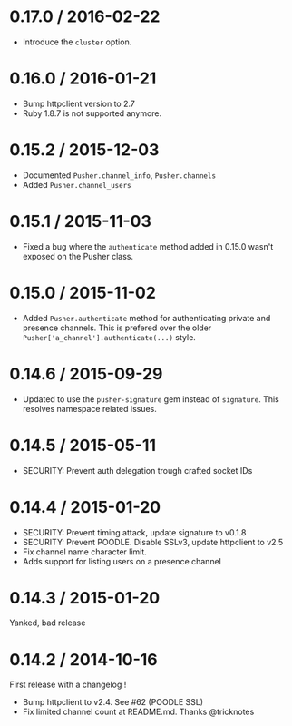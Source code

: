 0.17.0 / 2016-02-22
==================

  * Introduce the `cluster` option.

0.16.0 / 2016-01-21
==================

  * Bump httpclient version to 2.7
  * Ruby 1.8.7 is not supported anymore.

0.15.2 / 2015-12-03
==================

  * Documented `Pusher.channel_info`, `Pusher.channels`
  * Added `Pusher.channel_users`

0.15.1 / 2015-11-03
==================

  * Fixed a bug where the `authenticate` method added in 0.15.0 wasn't exposed on the Pusher class.

0.15.0 / 2015-11-02
==================

  * Added `Pusher.authenticate` method for authenticating private and presence channels.
    This is prefered over the older `Pusher['a_channel'].authenticate(...)` style.

0.14.6 / 2015-09-29
==================
  * Updated to use the `pusher-signature` gem instead of `signature`.
    This resolves namespace related issues.

0.14.5 / 2015-05-11
==================

  * SECURITY: Prevent auth delegation trough crafted socket IDs

0.14.4 / 2015-01-20
==================

  * SECURITY: Prevent timing attack, update signature to v0.1.8
  * SECURITY: Prevent POODLE. Disable SSLv3, update httpclient to v2.5
  * Fix channel name character limit.
  * Adds support for listing users on a presence channel

0.14.3 / 2015-01-20
==================

Yanked, bad release

0.14.2 / 2014-10-16
==================

First release with a changelog !

  * Bump httpclient to v2.4. See #62 (POODLE SSL)
  * Fix limited channel count at README.md. Thanks @tricknotes

